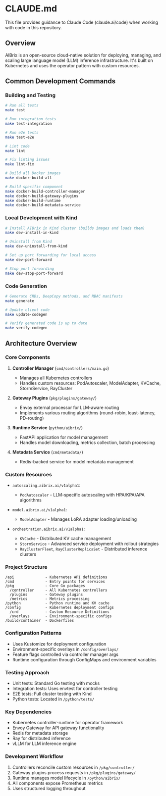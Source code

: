 # CLAUDE.md

This file provides guidance to Claude Code (claude.ai/code) when working with code in this repository.

## Overview

AIBrix is an open-source cloud-native solution for deploying, managing, and scaling large language model (LLM) inference infrastructure. It's built on Kubernetes and uses the operator pattern with custom resources.

## Common Development Commands

### Building and Testing

```bash
# Run all tests
make test

# Run integration tests  
make test-integration

# Run e2e tests
make test-e2e

# Lint code
make lint

# Fix linting issues
make lint-fix

# Build all Docker images
make docker-build-all

# Build specific component
make docker-build-controller-manager
make docker-build-gateway-plugins
make docker-build-runtime
make docker-build-metadata-service
```

### Local Development with Kind

```bash
# Install AIBrix in Kind cluster (builds images and loads them)
make dev-install-in-kind

# Uninstall from Kind
make dev-uninstall-from-kind

# Set up port forwarding for local access
make dev-port-forward

# Stop port forwarding
make dev-stop-port-forward
```

### Code Generation

```bash
# Generate CRDs, DeepCopy methods, and RBAC manifests
make generate

# Update client code
make update-codegen

# Verify generated code is up to date
make verify-codegen
```

## Architecture Overview

### Core Components

1. **Controller Manager** (`cmd/controllers/main.go`)
   - Manages all Kubernetes controllers
   - Handles custom resources: PodAutoscaler, ModelAdapter, KVCache, StormService, RayCluster

2. **Gateway Plugins** (`pkg/plugins/gateway/`)
   - Envoy external processor for LLM-aware routing
   - Implements various routing algorithms (round-robin, least-latency, PD-routing)

3. **Runtime Service** (`python/aibrix/`)
   - FastAPI application for model management
   - Handles model downloading, metrics collection, batch processing

4. **Metadata Service** (`cmd/metadata/`)
   - Redis-backed service for model metadata management

### Custom Resources

- `autoscaling.aibrix.ai/v1alpha1`:
  - `PodAutoscaler` - LLM-specific autoscaling with HPA/KPA/APA algorithms
  
- `model.aibrix.ai/v1alpha1`:
  - `ModelAdapter` - Manages LoRA adapter loading/unloading

- `orchestration.aibrix.ai/v1alpha1`:
  - `KVCache` - Distributed KV cache management
  - `StormService` - Advanced service deployment with rollout strategies
  - `RayClusterFleet`, `RayClusterReplicaSet` - Distributed inference clusters

### Project Structure

```
/api              - Kubernetes API definitions
/cmd              - Entry points for services
/pkg              - Core Go packages
  /controller     - All Kubernetes controllers
  /plugins        - Gateway plugins
  /metrics        - Metrics processing
/python           - Python runtime and KV cache
/config           - Kubernetes deployment configs
  /crd            - Custom Resource Definitions
  /overlays       - Environment-specific configs
/build/container  - Dockerfiles
```

### Configuration Patterns

- Uses Kustomize for deployment configuration
- Environment-specific overlays in `/config/overlays/`
- Feature flags controlled via controller manager args
- Runtime configuration through ConfigMaps and environment variables

### Testing Approach

- Unit tests: Standard Go testing with mocks
- Integration tests: Uses envtest for controller testing
- E2E tests: Full cluster testing with Kind
- Python tests: Located in `/python/tests/`

### Key Dependencies

- Kubernetes controller-runtime for operator framework
- Envoy Gateway for API gateway functionality
- Redis for metadata storage
- Ray for distributed inference
- vLLM for LLM inference engine

### Development Workflow

1. Controllers reconcile custom resources in `/pkg/controller/`
2. Gateway plugins process requests in `/pkg/plugins/gateway/`
3. Runtime manages model lifecycle in `/python/aibrix/`
4. All components expose Prometheus metrics
5. Uses structured logging throughout